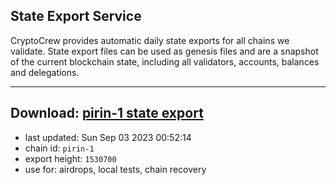 ## State Export Service
CryptoCrew provides automatic daily state exports for all chains we validate. State export files can be used as genesis files and are a snapshot of the current blockchain state, including all validators, accounts, balances and delegations.

---
**Download: [pirin-1 state export](https://dl.ccvalidators.com/SERVICE/nolus/pirin-1_export_1530700.json)**
---

- last updated: Sun Sep 03 2023 00:52:14
- chain id: `pirin-1`
- export height: `1530700`
- use for: airdrops, local tests, chain recovery
